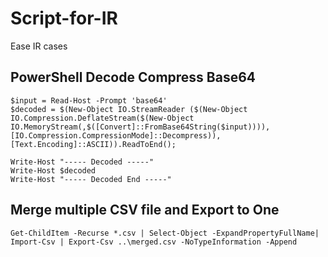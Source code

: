 # Script-for-IR
Ease IR cases

## PowerShell Decode Compress Base64
```
$input = Read-Host -Prompt 'base64'
$decoded = $(New-Object IO.StreamReader ($(New-Object IO.Compression.DeflateStream($(New-Object IO.MemoryStream(,$([Convert]::FromBase64String($input)))), [IO.Compression.CompressionMode]::Decompress)), [Text.Encoding]::ASCII)).ReadToEnd();

Write-Host "----- Decoded -----"
Write-Host $decoded
Write-Host "----- Decoded End -----"
```   
## Merge multiple CSV file and Export to One
```
Get-ChildItem -Recurse *.csv | Select-Object -ExpandPropertyFullName| Import-Csv | Export-Csv ..\merged.csv -NoTypeInformation -Append
```
